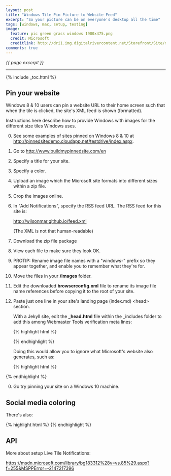 ```yaml
---
layout: post
title: "Windows Tile Pin Picture to Website Feed"
excerpt: "So your picture can be on everyone's desktop all the time"
tags: [windows, mac, setup, testing]
image:
  feature: pic green grass windows 1900x475.png
  credit: Microsoft
  creditlink: http://dri1.img.digitalrivercontent.net/Storefront/Site/msusa/images/promo/Windows/en-US-Windows-Mod-A-Familiar-Better-desktop.jpg
comments: true
---
```

<i>{{ page.excerpt }}</i>
<hr />

{% include _toc.html %}

## Pin your website

Windows 8 & 10 users can pin a website URL to their home screen
such that when the tile is clicked, the site's XML feed is shown (formatted). 

Instructions here describe how to provide Windows with images for the different size tiles Windows uses.

0. See some examples of sites pinned on Windows 8 & 10 at
<a target="_blank" href="http://pinnedsitedemo.cloudapp.net/testdrive/index.aspx">http://pinnedsitedemo.cloudapp.net/testdrive/index.aspx</a>.

0. Go to <a target="_blank" href="http://www.buildmypinnedsite.com/en">http://www.buildmypinnedsite.com/en</a>

0. Specify a title for your site.

0. Specify a color.

0. Upload an image which the Microsoft site formats into different sizes within a zip file.

0. Crop the images online.

0. In "Add Notifications", specify the RSS feed URL. The RSS feed for this site is:

   <a target="_blank" href="http://wilsonmar.github.io/feed.xml">
   http://wilsonmar.github.io/feed.xml</a>

   (The XML is not that human-readable)

0. Download the zip file package

0. View each file to make sure they look OK.

0. PROTIP: Rename image file names with a "windows-" prefix so they appear together,
and enable you to remember what they're for.

0. Move the files in your <strong>/images</strong> folder.

0. Edit the downloaded <strong>browserconfig.xml</strong> file to rename its image file name references
before copying it to the root of your site.

0. Paste just one line in your site's landing page (index.md) &LT;head&GT; section.

   With a Jekyll site, edit the <strong>_head.html</strong> file within the _includes folder
   to add this among Webmaster Tools verification meta lines:

   {% highlight html %}
   <!-- For Microsoft Windows 8 & 10 pinned site with  browserconfig.xml and 4 windows-tile- png files -->
   <meta name="application-name" content="Wilson Mar"/>
   {% endhighlight %}

   Doing this would allow you to ignore what Microsoft's website also generates, such as:

   {% highlight html %}
<meta name="application-name" content="Wilson Mar"/>
<meta name="msapplication-TileColor" content="#000000"/>
<meta name="msapplication-square70x70logo" content="/images/windows-tile-tiny.png"/>
<meta name="msapplication-square150x150logo" content="/images/windows-tile-square.png"/>
<meta name="msapplication-wide310x150logo" content="/images/windows-tile-wide.png"/>
<meta name="msapplication-square310x310logo" content="/images/windows-tile-large.png"/>
<meta name="msapplication-notification" content="frequency=30;polling-uri=http://notifications.buildmypinnedsite.com/?feed=http://wilsonmar.github.io/feed.xml&amp;id=1;polling-uri2=http://notifications.buildmypinnedsite.com/?feed=http://wilsonmar.github.io/feed.xml&amp;id=2;polling-uri3=http://notifications.buildmypinnedsite.com/?feed=http://wilsonmar.github.io/feed.xml&amp;id=3;polling-uri4=http://notifications.buildmypinnedsite.com/?feed=http://wilsonmar.github.io/feed.xml&amp;id=4;polling-uri5=http://notifications.buildmypinnedsite.com/?feed=http://wilsonmar.github.io/feed.xml&amp;id=5; cycle=1"/>
   {% endhighlight %}

0. Go try pinning your site on a Windows 10 machine.


## Social media coloring

There's also: 

{% highlight html %}
<meta name="msapplication-TileColor" content="#000000"/>
{% endhighlight %}

   ## API

More about setup Live Tile Notifications:

https://msdn.microsoft.com/library/bg183312%28v=vs.85%29.aspx?f=255&MSPPError=-2147217396
